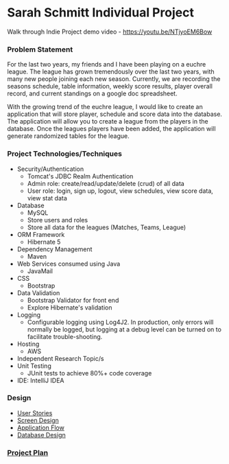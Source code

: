 # Sarah Schmitt Individual Project

Walk through Indie Project demo video - https://youtu.be/NTjyoEM6Bow

### Problem Statement
For the last two years, my friends and I have been playing on a euchre league. The league has grown
tremendously over the last two years, with many new people joining each new season. Currently, we are 
recording the seasons schedule, table information, weekly score results, player overall record, and 
current standings on a google doc spreadsheet. 

With the growing trend of the euchre league, I would like to create an application that will store
player, schedule and score data into the database. The application will allow you to create a league
from the players in the database. Once the leagues players have been added, the application will generate 
randomized tables for the league.

### Project Technologies/Techniques 

* Security/Authentication
  * Tomcat's JDBC Realm Authentication
  * Admin role: create/read/update/delete (crud) of all data
  * User role: login, sign up, logout, view schedules, view score data, view stat data
* Database
  * MySQL
  * Store users and roles
  * Store all data for the leagues (Matches, Teams, League)
* ORM Framework
  * Hibernate 5
* Dependency Management
  * Maven
* Web Services consumed using Java
  * JavaMail
* CSS 
  * Bootstrap
* Data Validation
  * Bootstrap Validator for front end
  * Explore Hibernate's validation
* Logging
  * Configurable logging using Log4J2. In production, only errors will normally be logged, but logging at a debug level can be turned on to facilitate trouble-shooting. 
* Hosting
  * AWS
* Independent Research Topic/s
* Unit Testing
  * JUnit tests to achieve 80%+ code coverage 
* IDE: IntelliJ IDEA

### Design

* [User Stories](DesignDocuments/userStories.md)
* [Screen Design](DesignDocuments/wireframes/)
* [Application Flow](DesignDocuments/applicationFlow.md)
* [Database Design](DesignDocuments/FinalDatabaseDiagram.png)

### [Project Plan](ProjectPlan.md)



